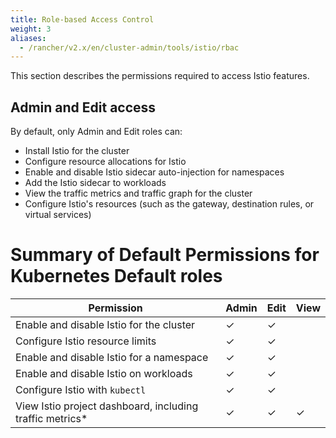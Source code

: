 ```yaml
---
title: Role-based Access Control
weight: 3
aliases:
  - /rancher/v2.x/en/cluster-admin/tools/istio/rbac
---
```


This section describes the permissions required to access Istio features.

## Admin and Edit access

By default, only Admin and Edit roles can:

- Install Istio for the cluster
- Configure resource allocations for Istio
- Enable and disable Istio sidecar auto-injection for namespaces
- Add the Istio sidecar to workloads
- View the traffic metrics and traffic graph for the cluster
- Configure Istio's resources (such as the gateway, destination rules, or virtual services)

# Summary of Default Permissions for Kubernetes Default roles

| Permission                         | Admin | Edit | View |
|------------------------------------------|----------------|----------------|-----------------|
| Enable and disable Istio for the cluster | ✓              | ✓              |                 |
| Configure Istio resource limits          | ✓              | ✓              |                 |
| Enable and disable Istio for a namespace | ✓              | ✓              |                 |
| Enable and disable Istio on workloads    | ✓              | ✓              |                 |
| Configure Istio with `kubectl`           | ✓              | ✓              |                 |
| View Istio project dashboard, including traffic metrics* | ✓          | ✓              | ✓            |